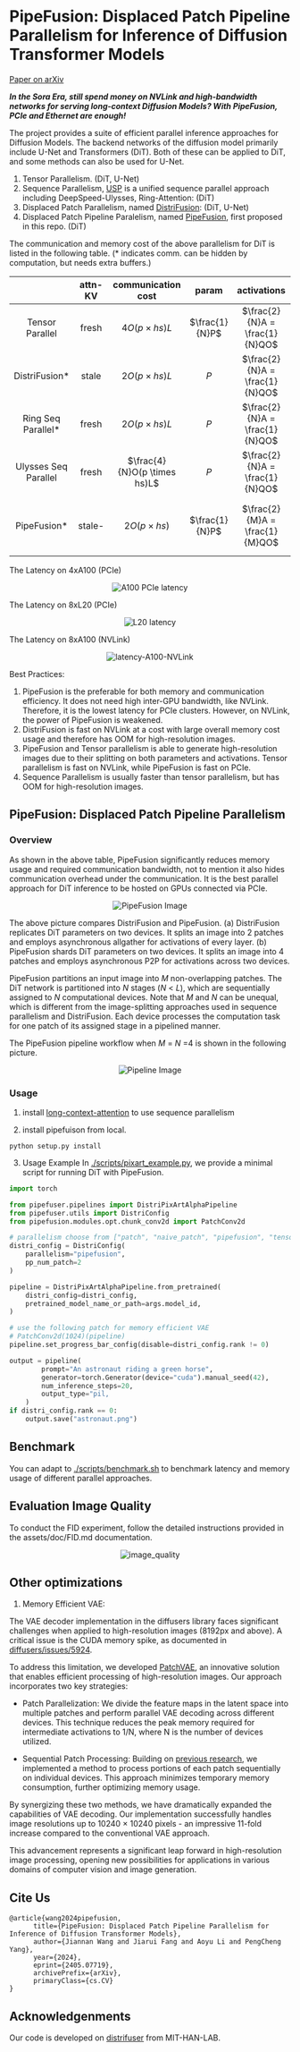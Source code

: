# PipeFusion: Displaced Patch Pipeline Parallelism for Inference of Diffusion Transformer Models

[Paper on arXiv](https://arxiv.org/abs/2405.14430)

***In the Sora Era, still spend money on NVLink and high-bandwidth networks for serving long-context Diffusion Models? With PipeFusion, PCIe and Ethernet are enough!***

The project provides a suite of efficient parallel inference approaches for Diffusion Models.
The backend networks of the diffusion model primarily include U-Net and Transformers (DiT). Both of these can be applied to DiT, and some methods can also be used for U-Net.

1. Tensor Parallelism. (DiT, U-Net)
2. Sequence Parallelism, [USP](https://arxiv.org/abs/2405.07719) is a unified sequence parallel approach including DeepSpeed-Ulysses, Ring-Attention: (DiT)
3. Displaced Patch Parallelism, named [DistriFusion](https://arxiv.org/abs/2402.19481): (DiT, U-Net)
4. Displaced Patch Pipeline Paralelism, named [PipeFusion](https://arxiv.org/abs/2405.14430), first proposed in this repo. (DiT)

The communication and memory cost of the above parallelism for DiT is listed in the following table. (* indicates comm. can be hidden by computation, but needs extra buffers.)

<div align="center">

|          | attn-KV | communication cost | param | activations | extra buff |
|:--------:|:-------:|:-----------------:|:-----:|:-----------:|:----------:|
| Tensor Parallel | fresh | $4O(p \times hs)L$ | $\frac{1}{N}P$ | $\frac{2}{N}A = \frac{1}{N}QO$ | $\frac{2}{N}A = \frac{1}{N}KV$ |
| DistriFusion* | stale | $2O(p \times hs)L$ | $P$ | $\frac{2}{N}A = \frac{1}{N}QO$ | $2AL = (KV)L$ |
| Ring Seq Parallel* | fresh | $2O(p \times hs)L$ | $P$ | $\frac{2}{N}A = \frac{1}{N}QO$ | $\frac{2}{N}A = \frac{1}{N}KV$ |
| Ulysses Seq Parallel | fresh | $\frac{4}{N}O(p \times hs)L$ | $P$ | $\frac{2}{N}A = \frac{1}{N}QO$ | $\frac{2}{N}A = \frac{1}{N}KV$ |
| PipeFusion* | stale- | $2O(p \times hs)$ | $\frac{1}{N}P$ | $\frac{2}{M}A = \frac{1}{M}QO$ | $\frac{2L}{N}A = \frac{1}{N}(KV)L$ |

</div>

The Latency on 4xA100 (PCIe)

<div align="center">
    <img src="./assets/latency-A100-PCIe.jpg" alt="A100 PCIe latency">
</div>

The Latency on 8xL20 (PCIe)

<div align="center">
    <img src="./assets/latency-L20.jpg" alt="L20 latency">
</div>

The Latency on 8xA100 (NVLink)

<div align="center">
    <img src="./assets/latency-A100-NVLink.jpg" alt="latency-A100-NVLink">
</div>

Best Practices:

1. PipeFusion is the preferable for both memory and communication efficiency. It does not need high inter-GPU bandwidth, like NVLink. Therefore, it is the lowest latency for PCIe clusters. However, on NVLink, the power of PipeFusion is weakened.
2. DistriFusion is fast on NVLink at a cost with large overall memory cost usage and therefore has OOM for high-resolution images.
3. PipeFusion and Tensor parallelism is able to generate high-resolution images due to their splitting on both parameters and activations. Tensor parallelism is fast on NVLink, while PipeFusion is fast on PCIe. 
4. Sequence Parallelism is usually faster than tensor parallelism, but has OOM for 
high-resolution images.


##  PipeFusion: Displaced Patch Pipeline Parallelism

### Overview

As shown in the above table, PipeFusion significantly reduces memory usage and required communication bandwidth, not to mention it also hides communication overhead under the communication.
It is the best parallel approach for DiT inference to be hosted on GPUs connected via PCIe.

<div align="center">
    <img src="./assets/overview.jpg" alt="PipeFusion Image">
</div>

The above picture compares DistriFusion and PipeFusion.
(a) DistriFusion replicates DiT parameters on two devices. 
It splits an image into 2 patches and employs asynchronous allgather for activations of every layer.
(b) PipeFusion shards DiT parameters on two devices.
It splits an image into 4 patches and employs asynchronous P2P for activations across two devices.


PipeFusion partitions an input image into $M$ non-overlapping patches.
The DiT network is partitioned into $N$ stages ($N$ < $L$), which are sequentially assigned to $N$ computational devices. 
Note that $M$ and $N$ can be unequal, which is different from the image-splitting approaches used in sequence parallelism and DistriFusion.
Each device processes the computation task for one patch of its assigned stage in a pipelined manner. 

The PipeFusion pipeline workflow when $M$ = $N$ =4 is shown in the following picture.

<div align="center">
    <img src="./assets/pipefusion.jpg" alt="Pipeline Image">
</div>


### Usage

1. install [long-context-attention](https://github.com/feifeibear/long-context-attention) to use sequence parallelism

2. install pipefuison from local.
```
python setup.py install
```

3. Usage Example
In [./scripts/pixart_example.py](./scripts/pixart_example.py), we provide a minimal script for running DiT with PipeFusion.

```python
import torch

from pipefuser.pipelines import DistriPixArtAlphaPipeline
from pipefuser.utils import DistriConfig
from pipefusion.modules.opt.chunk_conv2d import PatchConv2d

# parallelism choose from ["patch", "naive_patch", "pipefusion", "tensor", "sequence"],
distri_config = DistriConfig(
    parallelism="pipefusion",
    pp_num_patch=2
)

pipeline = DistriPixArtAlphaPipeline.from_pretrained(
    distri_config=distri_config,
    pretrained_model_name_or_path=args.model_id,
)

# use the following patch for memory efficient VAE
# PatchConv2d(1024)(pipeline)
pipeline.set_progress_bar_config(disable=distri_config.rank != 0)

output = pipeline(
        prompt="An astronaut riding a green horse",
        generator=torch.Generator(device="cuda").manual_seed(42),
        num_inference_steps=20,
        output_type="pil,
    )
if distri_config.rank == 0:
    output.save("astronaut.png")
```

## Benchmark

You can  adapt to [./scripts/benchmark.sh](./scripts/benchmark.sh) to benchmark latency and memory usage of different parallel approaches.

## Evaluation Image Quality

To conduct the FID experiment, follow the detailed instructions provided in the assets/doc/FID.md documentation.

<div align="center">
    <img src="./assets/image_quality.png" alt="image_quality">
</div>



## Other optimizations

1. Memory Efficient VAE: 

The VAE decoder implementation in the diffusers library faces significant challenges when applied to high-resolution images (8192px and above). A critical issue is the CUDA memory spike, as documented in [diffusers/issues/5924](https://github.com/huggingface/diffusers/issues/5924).

To address this limitation, we developed [PatchVAE](https://github.com/PipeFusion/PatchVAE), an innovative solution that enables efficient processing of high-resolution images. Our approach incorporates two key strategies:



* Patch Parallelization: We divide the feature maps in the latent space into multiple patches and perform parallel VAE decoding across different devices. This technique reduces the peak memory required for intermediate activations to 1/N, where N is the number of devices utilized.


* Sequential Patch Processing: Building on [previous research](https://hanlab.mit.edu/blog/patch-conv), we implemented a method to process portions of each patch sequentially on individual devices. This approach minimizes temporary memory consumption, further optimizing memory usage.

By synergizing these two methods, we have dramatically expanded the capabilities of VAE decoding. Our implementation successfully handles image resolutions up to 10240 × 10240 pixels - an impressive 11-fold increase compared to the conventional VAE approach.

This advancement represents a significant leap forward in high-resolution image processing, opening new possibilities for applications in various domains of computer vision and image generation.


## Cite Us
```
@article{wang2024pipefusion,
      title={PipeFusion: Displaced Patch Pipeline Parallelism for Inference of Diffusion Transformer Models}, 
      author={Jiannan Wang and Jiarui Fang and Aoyu Li and PengCheng Yang},
      year={2024},
      eprint={2405.07719},
      archivePrefix={arXiv},
      primaryClass={cs.CV}
}
```

## Acknowledgenments
Our code is developed on [distrifuser](https://github.com/mit-han-lab/distrifuser) from MIT-HAN-LAB.
